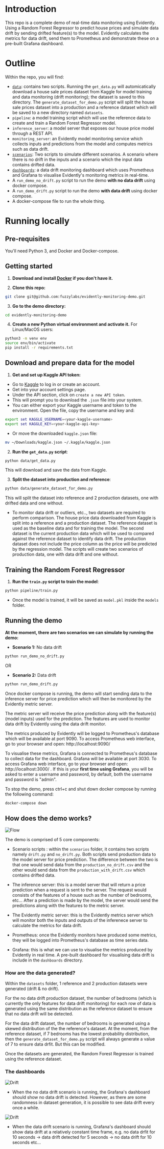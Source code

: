 # Introduction

This repo is a complete demo of real-time data monitoring using Evidently. Using a Random Forest Regressor to predict house prices and simulate data drift by sending drifted feature(s) to the model. Evidently calculates the metrics for data drift, send them to Prometheus and demonstrate these on a pre-built Grafana dashboard.

# Outline

<!-- TODO: add detail to this description -->

Within the repo, you will find:

* [`data`](#data): contains two scripts. Running the `get_data.py` will automicatically download a house sale prices dataset from Kaggle for model training and data monitoring (drift monitoring); the dataset is saved to this directory. The `generate_dataset_for_demo.py` script will split the house sale prices dataset into a production and a reference dataset which will be saved to a new directory named `datasets`.
* `pipeline`: a model training script which will use the reference data to create and train a Random Forest Regressor model.
* `inference_server`: a model server that exposes our house price model through a REST API.
* `monitoring_server`: an Evidently model monitoring service which collects inputs and predictions from the model and computes metrics such as data drift.
* [`scenarios`](#scenario): Two scripts to simulate different scenarios. A scenario where there is no drift in the inputs and a scenario which the input data contains drifted data.
* [`dashboards`](#dashboards): a data drift monitoring dashboard which uses Prometheus and Grafana to visualise Evidently's monitoring metrics in real-time.
* A `run_demo_no_drift.py` script to run the demo **with no data drift** using docker compose.
* A `run_demo_drift.py` script to run the demo **with data drift** using docker compose.
* A docker-compose file to run the whole thing.

# Running locally

## Pre-requisites

You'll need Python 3, and Docker and Docker-compose.

## Getting started

1. **Download and install [Docker](https://www.docker.com/) if you don't have it.**

2. **Clone this repo:**
```bash
git clone git@github.com:fuzzylabs/evidently-monitoring-demo.git
```

3. **Go to the demo directory:**
```bash
cd evidently-monitoring-demo
```

4. **Create a new Python virtual environment and activate it.** For Linux/MacOS users:

```bash
python3 -m venv env
source env/bin/activate 
pip install -r requirements.txt
```

## Download and prepare data for the model

1. **Get and set up Kaggle API token:**

- Go to [Kaggle](https://www.kaggle.com) to log in or create an account.
- Get into your account settings page.
- Under the API section, click on `create a new API token`.
- This will prompt you to download the `.json` file into your system.
- You can either export your Kaggle username and token to the environment. Open the file, copy the username and key and:

```bash
export set KAGGLE_USERNAME=<your-kaggle-username>
export set KAGGLE_KEY=<your-kaggle-api-key>
```

- Or move the downloaded `kaggle.json` file:

```bash
mv ~/Downloads/kaggle.json ~/.kaggle/kaggle.json
```

2. **Run the `get_data.py` script**:

```bash
python data/get_data.py
```

This will download and save the data from Kaggle.

3. **Split the dataset into production and reference**:

```bash
python data/generate_dataset_for_demo.py
```

This will split the dataset into reference and 2 production datasets, one with drifted data and one without.

- To monitor data drift or outliers, etc.., two datasets are required to perform comparison. The house price data downloaded from Kaggle is split into a reference and a production dataset. The reference dataset is used as the baseline data and for training the model. The second dataset is the current production data which will be used to compared against the reference dataset to identify data drift. The production dataset does not include the price column as the price will be predicted by the regression model. The scripts will create two scenarios of production data, one with data drift and one without.

## Training the Random Forest Regressor

1. **Run the `train.py` script to train the model**:

```bash
python pipeline/train.py
```
- Once the model is trained, it will be saved as `model.pkl` inside the `models` folder.

## Running the demo

**At the moment, there are two scenarios we can simulate by running the demo:**

- **Scenario 1:** No data drift

```bash
python run_demo_no_drift.py
```

OR

- **Scenario 2:** Data drift

```bash
python run_demo_drift.py
```

Once docker compose is running, the demo will start sending data to the inference server for price prediction which will then be monitored by the Evidently metric server.

The metric server will receive the price prediction along with the feature(s) (model inputs) used for the prediction. The features are used to monitor data drift by Evidently using the data drift monitor.

The metrics produced by Evidently will be logged to Prometheus's database which will be available at port 9090. To access Prometheus web interface, go to your browser and open: http://localhost:9090/

To visualise these metrics, Grafana is connected to Prometheus's database to collect data for the dashboard. Grafana will be available at port 3030. To access Grafana web interface, go to your browser and open: http://localhost:3000/ . If this is your **first time using Grafana**, you will be asked to enter a username and password, by default, both the username and password is "admin".

To stop the demo, press ctrl+c and shut down docker compose by running the following command:

```bash
docker-compose down
```

## How does the demo works?

![Flow](images/Monitoring_Flow_Chart.png)

The demo is comprised of 5 core components:

- Scenario scripts <a name="scenario"></a>: within the `scenarios` folder, it contains two scripts namely `drift.py` and `no_drift.py`. Both scripts send production data to the model server for price prediction. The difference between the two is that one would send data from the `production_no_drift.csv` and the other would send data from the `production_with_drift.csv` which contains drifted data.

- The inference server: this is a model server that will return a price prediction when a request is sent to the server. The request would consists of the features of a house such as the number of bedrooms, etc... After a prediction is made by the model, the server would send the predictions along with the features to the metric server.

- The Evidently metric server: this is the Evidently metrics server which will monitor both the inputs and outputs of the inferenece server to calculate the metrics for data drift.

- Prometheus: once the Evidently monitors have produced some metrics, they will be logged into Prometheus's database as time series data.

- Grafana: this is what we can use to visualise the metrics produced by Evidently in real time. A pre-built dashboard for visualising data drift is include in the `dashboards` directory.

### How are the data generated? <a name="data"></a>

Within the `datasets` folder, 1 reference and 2 production datasets were generated (drift & no drift).

For the no data drift production dataset, the number of bedrooms (which is currently the only features for data drift monitoring) for each row of data is generated using the same distribution as the reference dataset to ensure that no data drift will be detected.

For the data drift dataset, the number of bedrooms is generated using a skewed distribution of the the reference's dataset. At the moment, from the reference dataset, if 7 bedrooms has the lowest probability distribution, then the `generate_dataset_for_demo.py` script will always generate a value of 7 to ensure data drfit. But this can be modified.

Once the datasets are generated, the Random Forest Regressor is trained using the reference dataset.

### The dashboards <a name="dashboards"></a>

![Drift](images/No_Drift.png)

- When the no data drift scenario is running, the Grafana's dashboard should show no data drift is detected. However, as there are some randomness in dataset generation, it is possible to see data drift every once a while.

![Drift](images/Data_Drift.png)

- When the data drift scenario is running, Grafana's dashboard should show data drift at a relatively constant time frame, e.g. no data drfit for 10 seconds -> data drift detected for 5 seconds -> no data drift for 10 seconds etc...